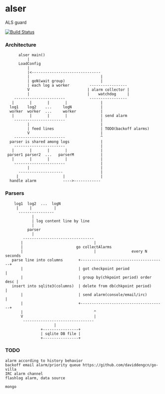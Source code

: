 alser
=====

ALS guard

[![Build Status](https://travis-ci.org/funkygao/alser.png?branch=master)](https://travis-ci.org/funkygao/alser)

### Architecture
    

          alser main()
              |
          LoadConfig
              |
              |<-------------------------------
              |                                |
              | goN(wait group)                |
              | each log a worker         -----------------
              V                          | alarm collector |
              |                          |    watchdog     |
        -----------------------           -----------------
       |       |       |       |               |
      log1    log2    ...     logN             |
      worker  worker  ...     worker           |
       |       |       |       |               | send alarm
        -----------------------                | 
              |                                |
              | feed lines                     | TODO(backoff alarms)
              V                                | 
        -----------------------                ^
      parser is shared among logs              |
        -----------------------                |
       |       |       |       |               |
     parser1 parser2  ...   parserM            |
       |       |       |       |               |
        -----------------------                |
              |                                |
          --------------------                 |
         |                    |                |
      handle alarm            ---->------------


### Parsers

        log1  log2  ...  logN
         |     |          |
          ----------------
                |
                | log content line by line
                |
              parser
                |
            --------------------------------
           |                                |
           |                        go collectAlarms
           |                                |                every N seconds
       parse line into columns       +--------------------------------------+
           |                         | got checkpoint period                |
           |                         | group by(chkpoint period) order desc |
       insert into sqlite3(columns)  | delete from db(chkpoint period)      |
           |                         | send alarm(console/email/irc)        |
           |                         +--------------------------------------+
           |                                ^
           V                                |
            --------------------------------
                          |
                    +----------------+
                    | sqlite DB file |
                    +----------------+


### TODO

    alarm according to history behavior
    backoff email alarm/priority queue https://github.com/daviddengcn/go-villa
    IRC alarm channel
    flashlog alarm, data source

    mongo
